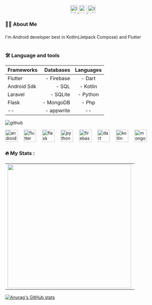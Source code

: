 

###

<div align="center">
  <a href="https://www.linkedin.com/in/emmanuel-bett-418995241?utm_source=share&utm_campaign=share_via&utm_content=profile&utm_medium=android_app">
    <img src="https://img.shields.io/static/v1?message=LinkedIn&logo=linkedin&label=&color=0077B5&logoColor=white&labelColor=&style=for-the-badge" height="25" alt="linkedin logo" />
  </a>
  <a href="https://instagram.com/emmanuel_bett3?igshid=YzAwZjE1ZTI0Zg==">
    <img src="https://img.shields.io/static/v1?message=Instagram&logo=instagram&label=&color=FF0000&logoColor=white&labelColor=&style=for-the-badge" height="25" alt="youtube logo" />
  </a>
  <a href="https://twitter.com/emmanuel_dev2">
    <img src="https://img.shields.io/static/v1?message=Twitter&logo=twitter&label=&color=1DA1F2&logoColor=white&labelColor=&style=for-the-badge" height="25" alt="twitter logo" />
  </a>
  
</div>


###
###

<h3 align="left">👩‍💻  About Me</h3>

###

<p align="left">I'm Android developer best in Kotlin(Jetpack Compose) and Flutter <br><br>


<h3 align="left">🛠 Language and tools</h3>

Frameworks |Databases| Languages
| :--- | ---: | :---:
Flutter| - Firebase| - Dart
Android Sdk| - SQL| - Kotlin
Laravel| - SQLite| - Python
Flask| - MongoDB| - Php
   -- | - appwrite | --






![github](https://img.shields.io/github/followers/piexie3?style=plastic)

<div align="left">
  <img src="https://cdn.jsdelivr.net/gh/devicons/devicon/icons/android/android-original.svg" height="40" alt="android logo"  />
  <img width="12" />
  <img src="https://cdn.jsdelivr.net/gh/devicons/devicon/icons/flutter/flutter-original.svg" height="40" alt="flutter logo"  />
  <img width="12" />
  
   <img class="devicon-flask-original" src="https://cdn.jsdelivr.net/gh/devicons/devicon/icons/flask/flask-original.svg" height="40" alt="flask logo"  />
  

  <img width="12" />
  <img src="https://cdn.jsdelivr.net/gh/devicons/devicon/icons/python/python-original.svg" height="40" alt="python logo"  />
  <img width="12" />
  <img src="https://cdn.jsdelivr.net/gh/devicons/devicon/icons/firebase/firebase-plain-wordmark.svg" height="40" alt="firebase logo"  />
 
  <img width="12" />
  <img src="https://cdn.jsdelivr.net/gh/devicons/devicon/icons/dart/dart-original.svg" height="40" alt="dart logo"  />
  <img width="12" />
  <img src="https://cdn.jsdelivr.net/gh/devicons/devicon/icons/kotlin/kotlin-original.svg" height="40" alt="kotlin logo"  />
  <img width="12" />
  <img src="https://cdn.jsdelivr.net/gh/devicons/devicon/icons/mongodb/mongodb-original.svg" height="40" alt="mongodb logo"  />
</div>

###

<h3 align="left">🔥   My Stats :</h3>

###
  <table>
  
  <tr>
    <td>
       <img width="400px" align="left" src="https://github-readme-streak-stats.herokuapp.com/?user=piexie3&theme=dracula&count_private=true"  />
     </td> 
   </tr>
   
  
</table>


[![Anurag's GitHub stats](https://github-readme-stats.vercel.app/api?username=piexie3&theme=dracula&count_private=true)](https://github.com/piexie3/github-readme-stats)

